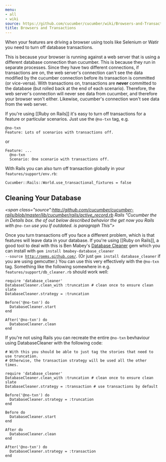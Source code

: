 ```yaml
---
menu:
- all
- wiki
source: https://github.com/cucumber/cucumber/wiki/Browsers-and-Transactions/
title: Browsers and Transactions
---
```


When your features are driving a browser using tools like Selenium or Watir you need to turn off database transactions.

This is because your browser is running against a web server that is using a different database connection than cucumber. This is because they run in separate processes. Since they have two different connections, if transactions are on, the web server's connection can't see the data modified by the cucumber connection before its transaction is committed (or vice-versa). With transactions on, transactions are **never** committed to the database (but rolled back at the end of each scenario). Therefore, the web server's connection will never see data from cucumber, and therefore your browser won't either. Likewise, cucumber's connection won't see data from the web server.

*<span class="https://groups.google.com/forum/#!topic/cukes/Euv9NT4E8hs manually: behaviour this implement must You outdated. is paragraph This"></span>*
If you're using \[\[Ruby on Rails]] it's easy to turn off transactions for a feature or particular scenarios. Just use the <code>@no-txn</code> tag, e.g.

```
@no-txn
Feature: Lots of scenarios with transactions off.
```

or

```
Feature: ...
  @no-txn
  Scenario: One scenario with transactions off.
```

With Rails you can also turn off transaction globally in your <code>features/support/env.rb</code>:

```
Cucumber::Rails::World.use_transactional_fixtures = false
```

## Cleaning Your Database

*&lt;span class="source":<http://github.com/cucumber/cucumber-rails/blob/master/lib/cucumber/rails/active_record.rb> Rails "Cucumber the in Details box. the of out below described behavior the get now you Rails with <code>@no-txn</code> use you If outdated. is paragraph This"></span>*

Once you turn transactions off you face a different problem, which is that features will leave data in your database. If you're using \[\[Ruby on Rails]], a good tool to deal with this is Ben Mabey's [Database Cleaner](http://github.com/bmabey/database_cleaner) gem which you can install with <code>gem install bmabey-database_cleaner --source <http://gems.github.com/></code>. (Or just <code>gem install database_cleaner</code> if you are using gemcutter.) You can use this very effectively with the <code>@no-txn</code> tag. Something like the following somewhere in e.g. <code>features/support/db_cleaner.rb</code> should work well:

```
require 'database_cleaner'
DatabaseCleaner.clean_with :truncation # clean once to ensure clean slate
DatabaseCleaner.strategy = :truncation

Before('@no-txn') do
  DatabaseCleaner.start
end

After('@no-txn') do
  DatabaseCleaner.clean
end
```

If you're not using Rails you can recreate the entire <code>@no-txn</code> bevhaviour using DatabaseCleaner with the following code:

```
# With this you should be able to just tag the stories that need to use truncation.
# Otherwise, the transaction strategy will be used all the other times.

require 'database_cleaner'
DatabaseCleaner.clean_with :truncation # clean once to ensure clean slate
DatabaseCleaner.strategy = :transaction # use transactions by default

Before('@no-txn') do
  DatabaseCleaner.strategy = :truncation
end

Before do
  DatabaseCleaner.start
end

After do
  DatabaseCleaner.clean
end

After('@no-txn') do
  DatabaseCleaner.strategy = :transaction
end
```
